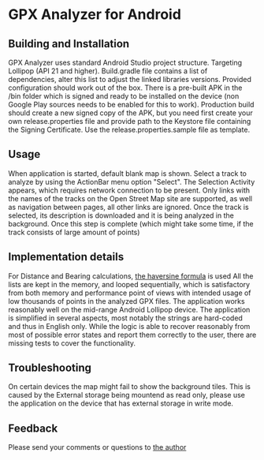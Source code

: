 # GPX Analyzer for Android

## Building and Installation

GPX Analyzer uses standard Android Studio project structure. Targeting Lollipop (API 21 and higher).
Build.gradle file contains a list of dependencies, alter this list to adjust the linked libraries versions.
Provided configuration should work out of the box.
There is a pre-built APK in the /bin folder which is signed and ready to be installed on the device
(non Google Play sources needs to be enabled for this to work). Production build should create a new signed copy
of the APK, but you need first create your own release.properties file and provide path to the Keystore file
containing the Signing Certificate. Use the release.properties.sample file as template.

## Usage

When application is started, default blank map is shown. Select a track to analyze by using the ActionBar menu
option "Select". The Selection Activity appears, which requires network connection to be present.
Only links with the names of the tracks on the Open Street Map site are supported, as well as navigation between pages,
all other links are ignored. Once the track is selected, its description is downloaded and it is being analyzed
in the background. Once this step is complete (which might take some time, if the track consists of large
amount of points)

## Implementation details

For Distance and Bearing calculations, [the haversine formula](https://en.wikipedia.org/wiki/Haversine_formula) is used
All the lists are kept in the memory, and looped sequentially, which is satisfactory from both memory and performance
point of views with intended usage of low thousands of points in the analyzed GPX files. The application works reasonably
well on the mid-range Android Lollipop device.
The application is simplified in several aspects, most notably the strings are hard-coded and thus in English only. While the logic is able to recover reasonably from most of possible error states and report them correctly to the user, there are missing tests to cover the functionality.

## Troubleshooting

On certain devices the map might fail to show the background tiles. This is caused by the External storage being mountend as read only,
please use the application on the device that has external storage in write mode.

## Feedback

Please send your comments or questions to [the author](mailto:pavel@actiwerks.com)
